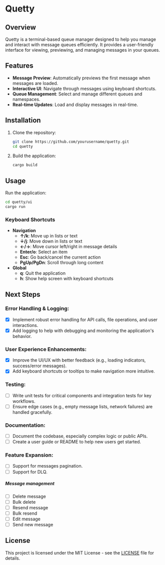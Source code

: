 # Quetty

## Overview
Quetty is a terminal-based queue manager designed to help you manage and interact with message queues efficiently. It provides a user-friendly interface for viewing, previewing, and managing messages in your queues.

## Features
- **Message Preview**: Automatically previews the first message when messages are loaded.
- **Interactive UI**: Navigate through messages using keyboard shortcuts.
- **Queue Management**: Select and manage different queues and namespaces.
- **Real-time Updates**: Load and display messages in real-time.

## Installation
1. Clone the repository:
   ```bash
   git clone https://github.com/yourusername/quetty.git
   cd quetty
   ```
2. Build the application:
   ```bash
   cargo build
   ```

## Usage
Run the application:
```bash
cd quetty/ui
cargo run
```

### Keyboard Shortcuts
- **Navigation**
  - **↑/k**: Move up in lists or text
  - **↓/j**: Move down in lists or text
  - **←/→**: Move cursor left/right in message details
  - **Enter/o**: Select an item
  - **Esc**: Go back/cancel the current action
  - **PgUp/PgDn**: Scroll through long content
- **Global**
  - **q**: Quit the application
  - **h**: Show help screen with keyboard shortcuts

## Next Steps

### Error Handling & Logging:
- [x] Implement robust error handling for API calls, file operations, and user interactions.
- [x] Add logging to help with debugging and monitoring the application's behavior.
### User Experience Enhancements:
- [x] Improve the UI/UX with better feedback (e.g., loading indicators, success/error messages).
- [x] Add keyboard shortcuts or tooltips to make navigation more intuitive.
### Testing:
- [ ] Write unit tests for critical components and integration tests for key workflows.
- [ ] Ensure edge cases (e.g., empty message lists, network failures) are handled gracefully.
### Documentation:
- [ ] Document the codebase, especially complex logic or public APIs.
- [ ] Create a user guide or README to help new users get started.
### Feature Expansion:
- [ ] Support for messages pagination.
- [ ] Support for DLQ.
##### Message management
- [ ] Delete message
- [ ] Bulk delete
- [ ] Resend message
- [ ] Bulk resend
- [ ] Edit message
- [ ] Send new message

## License
This project is licensed under the MIT License - see the [LICENSE](LICENSE) file for details. 
